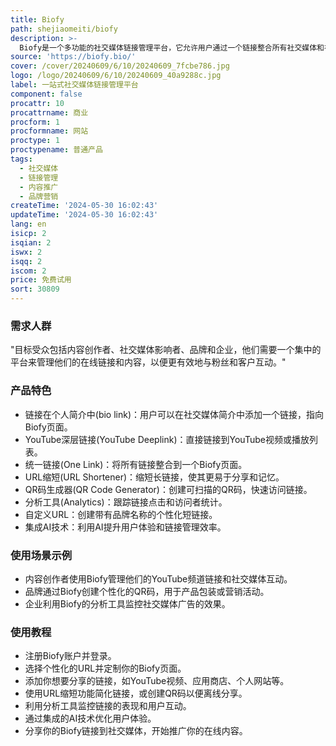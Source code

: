 ```yaml
---
title: Biofy
path: shejiaomeiti/biofy
description: >-
  Biofy是一个多功能的社交媒体链接管理平台，它允许用户通过一个链接整合所有社交媒体和在线内容，包括链接到应用商店、YouTube深层链接、URL缩短、QR码生成和分析等。Biofy特别适用于内容创作者、品牌和企业，帮助他们更有效地管理和推广自己的在线存在。
source: 'https://biofy.bio/'
cover: /cover/20240609/6/10/20240609_7fcbe786.jpg
logo: /logo/20240609/6/10/20240609_40a9288c.jpg
label: 一站式社交媒体链接管理平台
component: false
procattr: 10
procattrname: 商业
procform: 1
procformname: 网站
proctype: 1
proctypename: 普通产品
tags:
  - 社交媒体
  - 链接管理
  - 内容推广
  - 品牌营销
createTime: '2024-05-30 16:02:43'
updateTime: '2024-05-30 16:02:43'
lang: en
isicp: 2
isqian: 2
iswx: 2
isqq: 2
iscom: 2
price: 免费试用
sort: 30809
---
```




### 需求人群
"目标受众包括内容创作者、社交媒体影响者、品牌和企业，他们需要一个集中的平台来管理他们的在线链接和内容，以便更有效地与粉丝和客户互动。"

### 产品特色
* 链接在个人简介中(bio link)：用户可以在社交媒体简介中添加一个链接，指向Biofy页面。
* YouTube深层链接(YouTube Deeplink)：直接链接到YouTube视频或播放列表。
* 统一链接(One Link)：将所有链接整合到一个Biofy页面。
* URL缩短(URL Shortener)：缩短长链接，使其更易于分享和记忆。
* QR码生成器(QR Code Generator)：创建可扫描的QR码，快速访问链接。
* 分析工具(Analytics)：跟踪链接点击和访问者统计。
* 自定义URL：创建带有品牌名称的个性化短链接。
* 集成AI技术：利用AI提升用户体验和链接管理效率。

### 使用场景示例
* 内容创作者使用Biofy管理他们的YouTube频道链接和社交媒体互动。
* 品牌通过Biofy创建个性化的QR码，用于产品包装或营销活动。
* 企业利用Biofy的分析工具监控社交媒体广告的效果。

### 使用教程
* 注册Biofy账户并登录。
* 选择个性化的URL并定制你的Biofy页面。
* 添加你想要分享的链接，如YouTube视频、应用商店、个人网站等。
* 使用URL缩短功能简化链接，或创建QR码以便离线分享。
* 利用分析工具监控链接的表现和用户互动。
* 通过集成的AI技术优化用户体验。
* 分享你的Biofy链接到社交媒体，开始推广你的在线内容。

  
